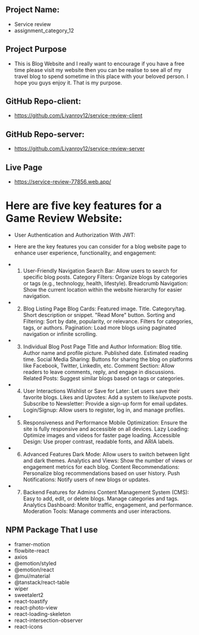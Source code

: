 ## Project Name: 
* Service review 
* assignment_category_12

## Project Purpose
* This is Blog Website and I really want to encourage if you have a free time please visit my website then you can be realise to see all of my travel blog to spend sometime in this place with your beloved person. I hope you guys enjoy it.
That is my purpose.

## GitHub Repo-client: 
* https://github.com/Liyanroy12/service-review-client

## GitHub Repo-server: 
* https://github.com/Liyanroy12/service-review-server

## Live Page
* https://service-review-77856.web.app/

# Here are five key features for a Game Review Website:

* User Authentication and Authorization With JWT:

* Here are the key features you can consider for a blog website page to enhance user experience, functionality, and engagement:


* 1. User-Friendly Navigation
Search Bar: Allow users to search for specific blog posts.
Category Filters: Organize blogs by categories or tags (e.g., technology, health, lifestyle).
Breadcrumb Navigation: Show the current location within the website hierarchy for easier navigation.

* 2. Blog Listing Page
Blog Cards:
Featured image.
Title.
Category/tag.
Short description or snippet.
"Read More" button.
Sorting and Filtering:
Sort by date, popularity, or relevance.
Filters for categories, tags, or authors.
Pagination: Load more blogs using paginated navigation or infinite scrolling.

* 3. Individual Blog Post Page
Title and Author Information:
Blog title.
Author name and profile picture.
Published date.
Estimated reading time.
Social Media Sharing: Buttons for sharing the blog on platforms like Facebook, Twitter, LinkedIn, etc.
Comment Section: Allow readers to leave comments, reply, and engage in discussions.
Related Posts: Suggest similar blogs based on tags or categories.

* 4. User Interactions
Wishlist or Save for Later: Let users save their favorite blogs.
Likes and Upvotes: Add a system to like/upvote posts.
Subscribe to Newsletter: Provide a sign-up form for email updates.
Login/Signup: Allow users to register, log in, and manage profiles.

* 5. Responsiveness and Performance
Mobile Optimization: Ensure the site is fully responsive and accessible on all devices.
Lazy Loading: Optimize images and videos for faster page loading.
Accessible Design: Use proper contrast, readable fonts, and ARIA labels.

* 6. Advanced Features
Dark Mode: Allow users to switch between light and dark themes.
Analytics and Views: Show the number of views or engagement metrics for each blog.
Content Recommendations: Personalize blog recommendations based on user history.
Push Notifications: Notify users of new blogs or updates.

* 7. Backend Features for Admins
Content Management System (CMS):
Easy to add, edit, or delete blogs.
Manage categories and tags.
Analytics Dashboard: Monitor traffic, engagement, and performance.
Moderation Tools: Manage comments and user interactions.

## NPM Package That I use 
* framer-motion
* flowbite-react
* axios
* @emotion/styled
* @emotion/react
* @mui/material
* @tanstack/react-table
* wiper
* sweetalert2
* react-toastify
* react-photo-view
* react-loading-skeleton
* react-intersection-observer
* react-icons

